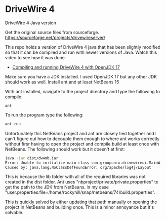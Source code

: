 # DriveWire 4
DriveWire 4 Java version

Get the original source files from sourceforge.
https://sourceforge.net/projects/drivewireserver/

This repo holds a version of DriveWire 4 java that has been slightly modified so that it can be compiled and run with newer versions of Java.
Watch this video to see how it was done.<br>
- [Compiling and running DriveWire 4 with OpenJDK 17](https://youtu.be/7fjNQZ2uRJI)

Make sure you have a JDK installed. I used OpenJDK 17 but any other JDK should work as well.
Install ant and at least NetBeans 16

With ant installed, navigate to the project directory and type the following to compile:
```bas
ant
```
To run the program type the following:
```bash
ant run
```

Unfortunately this NetBeans project and ant are closely tied together and I can't figure out how to decouple them enough to where ant works correctly without firsr having to open the project and compile build at least once with NetBeans. The following should work but it doesn't at first:
```bash
java -jar dist/dw4nb.jar
Error: Unable to initialize main class com.groupunix.drivewireui.MainWin
Caused by: java.lang.NoClassDefFoundError: org/apache/log4j/Layout
```

This is because the lib folder with all of the required libraries was not created in the dist folder. Ant uses "nbproject/private/private.properties" to get the path to the JDK from NetBeans. In my case "user.properties.file=/home/rockyhill/snap/netbeans/74/build.properties".

This is quickly solved by either updating that path manually or opening the project in NetBeans and building once. This is a minor annoyance but it's solvable.
